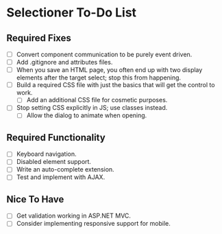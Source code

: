 # Selectioner To-Do List

## Required Fixes

- [ ] Convert component communication to be purely event driven.
- [ ] Add .gitignore and attributes files.
- [ ] When you save an HTML page, you often end up with two display elements after the target select; stop this from happening.
- [ ] Build a required CSS file with just the basics that will get the control to work.
	- [ ] Add an additional CSS file for cosmetic purposes.
- [ ] Stop setting CSS explicitly in JS; use classes instead.
	-  [ ] Allow the dialog to animate when opening.

## Required Functionality

- [ ] Keyboard navigation.
- [ ] Disabled element support.
- [ ] Write an auto-complete extension.
- [ ] Test and implement with AJAX.

## Nice To Have

- [ ] Get validation working in ASP.NET MVC.
- [ ] Consider implementing responsive support for mobile.